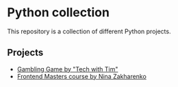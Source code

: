 # Python collection

This repository is a collection of different Python projects.

## Projects

- [Gambling Game by "Tech with Tim"](gambling_game/main.py)
- [Frontend Masters course by Nina Zakharenko](frontend_masters_course/)
